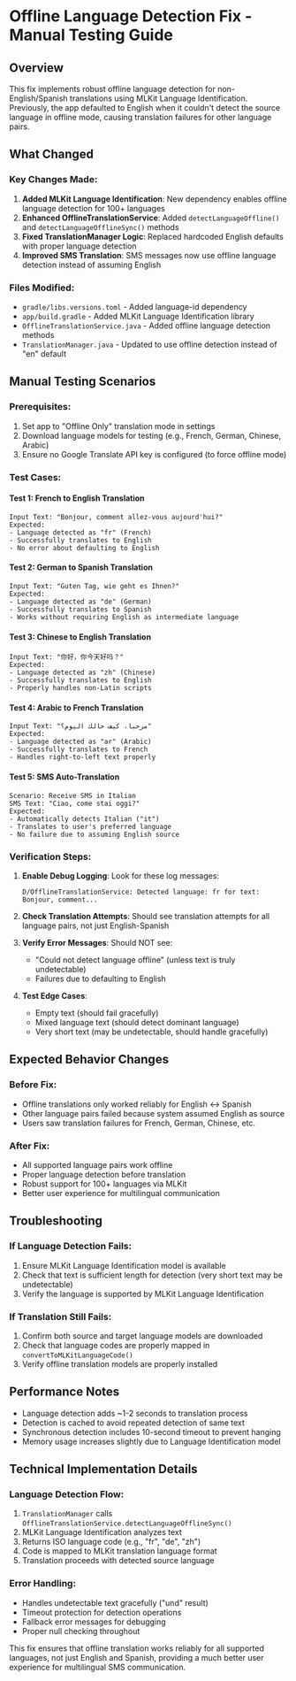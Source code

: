 # Offline Language Detection Fix - Manual Testing Guide

## Overview
This fix implements robust offline language detection for non-English/Spanish translations using MLKit Language Identification. Previously, the app defaulted to English when it couldn't detect the source language in offline mode, causing translation failures for other language pairs.

## What Changed

### Key Changes Made:
1. **Added MLKit Language Identification**: New dependency enables offline language detection for 100+ languages
2. **Enhanced OfflineTranslationService**: Added `detectLanguageOffline()` and `detectLanguageOfflineSync()` methods
3. **Fixed TranslationManager Logic**: Replaced hardcoded English defaults with proper language detection
4. **Improved SMS Translation**: SMS messages now use offline language detection instead of assuming English

### Files Modified:
- `gradle/libs.versions.toml` - Added language-id dependency
- `app/build.gradle` - Added MLKit Language Identification library
- `OfflineTranslationService.java` - Added offline language detection methods
- `TranslationManager.java` - Updated to use offline detection instead of "en" default

## Manual Testing Scenarios

### Prerequisites:
1. Set app to "Offline Only" translation mode in settings
2. Download language models for testing (e.g., French, German, Chinese, Arabic)
3. Ensure no Google Translate API key is configured (to force offline mode)

### Test Cases:

#### Test 1: French to English Translation
```
Input Text: "Bonjour, comment allez-vous aujourd'hui?"
Expected: 
- Language detected as "fr" (French)
- Successfully translates to English
- No error about defaulting to English
```

#### Test 2: German to Spanish Translation  
```
Input Text: "Guten Tag, wie geht es Ihnen?"
Expected:
- Language detected as "de" (German)  
- Successfully translates to Spanish
- Works without requiring English as intermediate language
```

#### Test 3: Chinese to English Translation
```
Input Text: "你好，你今天好吗？"
Expected:
- Language detected as "zh" (Chinese)
- Successfully translates to English
- Properly handles non-Latin scripts
```

#### Test 4: Arabic to French Translation
```
Input Text: "مرحبا، كيف حالك اليوم؟"
Expected:
- Language detected as "ar" (Arabic)
- Successfully translates to French  
- Handles right-to-left text properly
```

#### Test 5: SMS Auto-Translation
```
Scenario: Receive SMS in Italian
SMS Text: "Ciao, come stai oggi?"
Expected:
- Automatically detects Italian ("it")
- Translates to user's preferred language
- No failure due to assuming English source
```

### Verification Steps:

1. **Enable Debug Logging**: Look for these log messages:
   ```
   D/OfflineTranslationService: Detected language: fr for text: Bonjour, comment...
   ```

2. **Check Translation Attempts**: Should see translation attempts for all language pairs, not just English-Spanish

3. **Verify Error Messages**: Should NOT see:
   - "Could not detect language offline" (unless text is truly undetectable)
   - Failures due to defaulting to English

4. **Test Edge Cases**:
   - Empty text (should fail gracefully)
   - Mixed language text (should detect dominant language)
   - Very short text (may be undetectable, should handle gracefully)

## Expected Behavior Changes

### Before Fix:
- Offline translations only worked reliably for English ↔ Spanish
- Other language pairs failed because system assumed English as source
- Users saw translation failures for French, German, Chinese, etc.

### After Fix:
- All supported language pairs work offline 
- Proper language detection before translation
- Robust support for 100+ languages via MLKit
- Better user experience for multilingual communication

## Troubleshooting

### If Language Detection Fails:
1. Ensure MLKit Language Identification model is available
2. Check that text is sufficient length for detection (very short text may be undetectable)
3. Verify the language is supported by MLKit Language Identification

### If Translation Still Fails:
1. Confirm both source and target language models are downloaded
2. Check that language codes are properly mapped in `convertToMLKitLanguageCode()`
3. Verify offline translation models are properly installed

## Performance Notes
- Language detection adds ~1-2 seconds to translation process
- Detection is cached to avoid repeated detection of same text
- Synchronous detection includes 10-second timeout to prevent hanging
- Memory usage increases slightly due to Language Identification model

## Technical Implementation Details

### Language Detection Flow:
1. `TranslationManager` calls `OfflineTranslationService.detectLanguageOfflineSync()`
2. MLKit Language Identification analyzes text
3. Returns ISO language code (e.g., "fr", "de", "zh")
4. Code is mapped to MLKit translation language format
5. Translation proceeds with detected source language

### Error Handling:
- Handles undetectable text gracefully ("und" result)
- Timeout protection for detection operations
- Fallback error messages for debugging
- Proper null checking throughout

This fix ensures that offline translation works reliably for all supported languages, not just English and Spanish, providing a much better user experience for multilingual SMS communication.